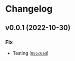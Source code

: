 # Changelog

<!--next-version-placeholder-->

## v0.0.1 (2022-10-30)
### Fix
* Testing ([`055c6ad`](https://github.com/solismaam/gha-buildx-poetry/commit/055c6ad3647d8bd6727e232882ca4874724f23b2))
